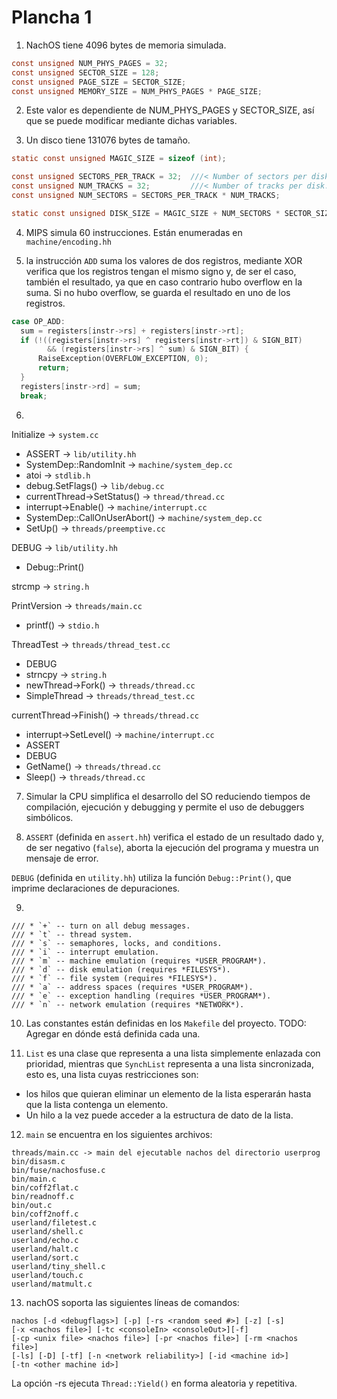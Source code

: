 # Plancha 1

1. NachOS tiene 4096 bytes de memoria simulada.

```C
const unsigned NUM_PHYS_PAGES = 32;
const unsigned SECTOR_SIZE = 128;
const unsigned PAGE_SIZE = SECTOR_SIZE;
const unsigned MEMORY_SIZE = NUM_PHYS_PAGES * PAGE_SIZE;
```
2. Este valor es dependiente de NUM_PHYS_PAGES y SECTOR_SIZE, así que se puede modificar mediante dichas variables.

3. Un disco tiene 131076 bytes de tamaño.

```C
static const unsigned MAGIC_SIZE = sizeof (int);

const unsigned SECTORS_PER_TRACK = 32;  ///< Number of sectors per disk
const unsigned NUM_TRACKS = 32;         ///< Number of tracks per disk.
const unsigned NUM_SECTORS = SECTORS_PER_TRACK * NUM_TRACKS;

static const unsigned DISK_SIZE = MAGIC_SIZE + NUM_SECTORS * SECTOR_SIZE;
```

4. MIPS simula 60 instrucciones. Están enumeradas en `machine/encoding.hh`

5. la instrucción `ADD` suma los valores de dos registros, mediante XOR verifica
que los registros tengan el mismo signo y, de ser el caso, también el resultado,
ya que en caso contrario hubo overflow en la suma. Si no hubo overflow, se
guarda el resultado en uno de los registros.

```C
case OP_ADD:
  sum = registers[instr->rs] + registers[instr->rt];
  if (!((registers[instr->rs] ^ registers[instr->rt]) & SIGN_BIT)
        && (registers[instr->rs] ^ sum) & SIGN_BIT) {
      RaiseException(OVERFLOW_EXCEPTION, 0);
      return;
  }
  registers[instr->rd] = sum;
  break;
```

6.
Initialize -> `system.cc`
 - ASSERT -> `lib/utility.hh`
 - SystemDep::RandomInit -> `machine/system_dep.cc`
 - atoi -> `stdlib.h`
 - debug.SetFlags() -> `lib/debug.cc`
 - currentThread->SetStatus() -> `thread/thread.cc`
 - interrupt->Enable() -> `machine/interrupt.cc`
 - SystemDep::CallOnUserAbort() -> `machine/system_dep.cc`
 - SetUp() -> `threads/preemptive.cc`

DEBUG -> `lib/utility.hh`
 - Debug::Print()

strcmp -> `string.h`

PrintVersion -> `threads/main.cc`
 - printf() -> `stdio.h`

ThreadTest -> `threads/thread_test.cc`
 - DEBUG
 - strncpy -> `string.h`
 - newThread->Fork() -> `threads/thread.cc`
 - SimpleThread -> `threads/thread_test.cc`
 
currentThread->Finish() -> `threads/thread.cc`
 - interrupt->SetLevel() -> `machine/interrupt.cc`
 - ASSERT
 - DEBUG
 - GetName() -> `threads/thread.cc`
 - Sleep() -> `threads/thread.cc`

7. Simular la CPU simplifica el desarrollo del SO reduciendo tiempos de compilación, ejecución y debugging y permite el uso de debuggers simbólicos.

8. `ASSERT` (definida en `assert.hh`) verifica el estado de un resultado dado y, de ser negativo (`false`), aborta la ejecución del programa y muestra un mensaje de error.

`DEBUG` (definida en `utility.hh`) utiliza la función `Debug::Print()`, que imprime declaraciones de depuraciones.

9.
```
/// * `+` -- turn on all debug messages.
/// * `t` -- thread system.
/// * `s` -- semaphores, locks, and conditions.
/// * `i` -- interrupt emulation.
/// * `m` -- machine emulation (requires *USER_PROGRAM*).
/// * `d` -- disk emulation (requires *FILESYS*).
/// * `f` -- file system (requires *FILESYS*).
/// * `a` -- address spaces (requires *USER_PROGRAM*).
/// * `e` -- exception handling (requires *USER_PROGRAM*).
/// * `n` -- network emulation (requires *NETWORK*).
```

10. Las constantes están definidas en los `Makefile` del proyecto. TODO: Agregar en dónde está definida cada una.

11. `List` es una clase que representa a una lista simplemente enlazada con prioridad, mientras que `SynchList` representa a una lista sincronizada, esto es, una lista cuyas restricciones son:
 - los hilos que quieran eliminar un elemento de la lista esperarán hasta que la lista contenga un elemento.
 - Un hilo a la vez puede acceder a la estructura de dato de la lista.

12. `main` se encuentra en los siguientes archivos:

```
threads/main.cc -> main del ejecutable nachos del directorio userprog
bin/disasm.c
bin/fuse/nachosfuse.c
bin/main.c
bin/coff2flat.c
bin/readnoff.c
bin/out.c
bin/coff2noff.c
userland/filetest.c
userland/shell.c
userland/echo.c
userland/halt.c
userland/sort.c
userland/tiny_shell.c
userland/touch.c
userland/matmult.c
```

13. nachOS soporta las siguientes líneas de comandos:

```
nachos [-d <debugflags>] [-p] [-rs <random seed #>] [-z] [-s]
[-x <nachos file>] [-tc <consoleIn> <consoleOut>][-f]
[-cp <unix file> <nachos file>] [-pr <nachos file>] [-rm <nachos file>]
[-ls] [-D] [-tf] [-n <network reliability>] [-id <machine id>]
[-tn <other machine id>]

```

La opción -rs ejecuta `Thread::Yield()` en forma aleatoria y repetitiva.

